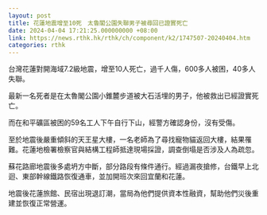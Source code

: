 ```yaml
---
layout: post
title: 花蓮地震增至10死　太魯閣公園失聯男子被尋回已證實死亡
date: 2024-04-04 17:21:25.000000000 +08:00
link: https://news.rthk.hk/rthk/ch/component/k2/1747507-20240404.htm
categories: rthk
---
```


台灣花蓮對開海域7.2級地震，增至10人死亡，過千人傷，600多人被困，40多人失聯。

最新一名死者是在太魯閣公園小錐麓步道被大石活埋的男子，他被救出已經證實死亡。

而在和平礦區被困的59名工人下午自行下山，經警方確認身份，沒有受傷。

至於地震後嚴重傾斜的天王星大樓，一名老師為了尋找寵物貓返回大樓，結果罹難。花蓮地檢署檢察官與結構工程師抵達現場採證，調查倒塌是否涉及人為疏忽。

蘇花路廊地震後多處坍方中斷，部分路段有條件通行。經過漏夜搶修，台鐵早上北迴、東部幹線鐵路恢復通車，並加開班次來回宜蘭和花蓮。

地震後花蓮旅館、民宿出現退訂潮，當局為他們提供資本性融資，幫助他們災後重建並恢復正常營運。
